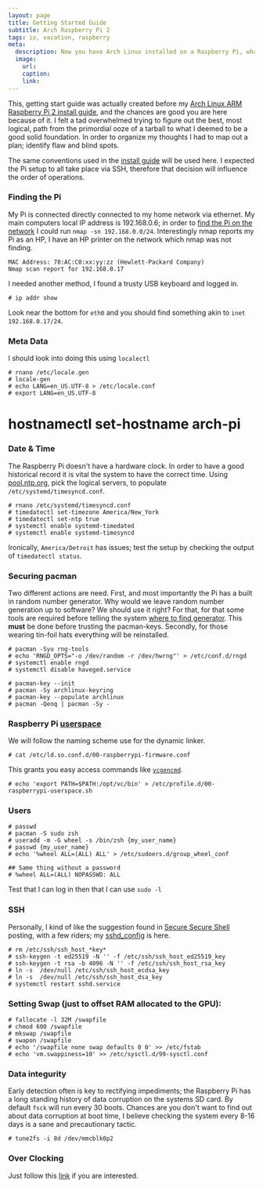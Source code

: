 ```yaml
---
layout: page
title: Getting Started Guide
subtitle: Arch Raspberry Pi 2
tags: io, vacation, raspberry
meta:
  description: Now you have Arch Linux installed on a Raspberry Pi, what should you do?
  image:
    url:
    caption:
    link:
---
```


This, getting start guide was actually created before my [Arch Linux ARM Raspberry Pi 2 install guide][install], and the chances are good you are here because of it. I felt a tad overwhelmed trying to figure out the best, most logical, path from the primordial ooze of a tarball to what I deemed to be a good solid foundation. In order to organize my thoughts I had to map out a plan; identify flaw and blind spots.

The same conventions used in the [install guide][install] will be used here. I expected the Pi setup to all take place via SSH, therefore that decision will influence the order of operations.

[baseARM]: http://archlinuxarm.org/ 'Linux ARM'
[install]: /io/pi/rasp-arch-install/

### Finding the Pi
My Pi is connected directly connected to my home network via ethernet. My main computers local IP address is 192.168.0.6; in order to [find the Pi on the network][find] I could run `nmap -sn 192.168.0.0/24`. Interestingly nmap reports my Pi as an HP, I have an HP printer on the network which nmap was not finding.

	MAC Address: 78:AC:C0:xx:yy:zz (Hewlett-Packard Company)
	Nmap scan report for 192.168.0.17

I needed another method, I found a trusty USB keyboard and logged in.

	# ip addr show

Look near the bottom for `eth0` and you should find something akin to `inet 192.168.0.17/24`.

[find]: http://www.raspberrypi.org/documentation/troubleshooting/hardware/networking/ip-address.md


### Meta Data
I should look into doing this using `localectl`

	# rnano /etc/locale.gen
	# locale-gen
	# echo LANG=en_US.UTF-8 > /etc/locale.conf
	# export LANG=en_US.UTF-8
   # hostnamectl set-hostname arch-pi

### Date & Time
The Raspberry Pi doesn't have a hardware clock. In order to have a good historical record it is vital the system to have the correct time. Using [pool.ntp.org][ntp], pick the logical servers, to populate `/etc/systemd/timesyncd.conf`.

	# rnano /etc/systemd/timesyncd.conf
	# timedatectl set-timezone America/New_York
	# timedatectl set-ntp true
	# systemctl enable systemd-timedated
	# systemctl enable systemd-timesyncd

Ironically, `America/Detroit` has issues; test the setup by checking the output of `timedatectl status`.

[ntp]: http://www.pool.ntp.org/

### Securing pacman
Two different actions are need. First, and most importantly the Pi has a built in random number generator. Why would we leave random number generation up to software? We should use it right? For that, for that some tools are required before telling the system [where to find generator][RNGD_OPTS]. This **must** be done before trusting the pacman-keys. Secondly, for those wearing tin-foil hats everything will be reinstalled.

	# pacman -Syu rng-tools
	# echo 'RNGD_OPTS="-o /dev/random -r /dev/hwrng"' > /etc/conf.d/rngd
	# systemctl enable rngd
	# systemctl disable haveged.service

	# pacman-key --init
	# pacman -Sy archlinux-keyring
	# pacman-key --populate archlinux
	# pacman -Qenq | pacman -Sy -

[RNGD_OPTS]: http://archlinuxarm.org/forum/viewtopic.php?f=31&t=4993#p27708

### Raspberry Pi [userspace][userspace]
We will follow the naming scheme use for the dynamic linker.

	# cat /etc/ld.so.conf.d/00-raspberrypi-firmware.conf

This grants you easy access commands like [`vcgencmd`][vc].

	# echo 'export PATH=$PATH:/opt/vc/bin' > /etc/profile.d/00-raspberrypi-userspace.sh

[userspace]: https://github.com/raspberrypi/firmware
[vc]: http://elinux.org/RPI_vcgencmd_usage "vcgencmd usage"



### Users

	# passwd
	# pacman -S sudo zsh
	# useradd -m -G wheel -s /bin/zsh {my_user_name}
	# passwd {my_user_name}
	# echo '%wheel ALL=(ALL) ALL' > /etc/sudoers.d/group_wheel_conf

	## Same thing without a password
	# %wheel ALL=(ALL) NOPASSWD: ALL

Test that I can log in then that I can use `sudo -l`

### SSH

Personally, I kind of like the suggestion found in [Secure Secure Shell][sss] posting, with a few riders; my [sshd_config][sshd] is here.

	# rm /etc/ssh/ssh_host_*key*
	# ssh-keygen -t ed25519 -N '' -f /etc/ssh/ssh_host_ed25519_key
	# ssh-keygen -t rsa -b 4096 -N '' -f /etc/ssh/ssh_host_rsa_key
	# ln -s  /dev/null /etc/ssh/ssh_host_ecdsa_key
	# ln -s  /dev/null /etc/ssh/ssh_host_dsa_key
	# systemctl restart sshd.service

[sss]: https://stribika.github.io/2015/01/04/secure-secure-shell.html
[sshd]: https://gitlab.com/snippets/3795


### Setting Swap (just to offset RAM allocated to the GPU):

	# fallocate -l 32M /swapfile
	# chmod 600 /swapfile
	# mkswap /swapfile
	# swapon /swapfile
	# echo '/swapfile none swap defaults 0 0' >> /etc/fstab
	# echo 'vm.swappiness=10' >> /etc/sysctl.d/99-sysctl.conf

### Data integurity
Early detection often is key to rectifying impediments; the Raspberry Pi has a long standing history of data corruption on the systems SD card. By default `fsck` will run every 30 boots. Chances are you don't want to find out about data corruption at boot time, I believe checking the system every 8-16 days is a sane and precautionary tactic.

	# tune2fs -i 8d /dev/mmcblk0p2

### Over Clocking
Just follow this [link][oc] if you are interested.

[oc]: http://haydenjames.io/raspberry-pi-2-overclock/ "Warning: The following link can display a spammy screen cover"
